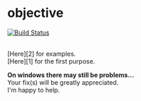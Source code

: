 [1]:https://github.com/nomilous/objective-dev
[2]:https://github.com/nomilous/objective-examples

objective
=========

[![Build Status](https://travis-ci.org/nomilous/objective.svg)](https://travis-ci.org/nomilous/objective)

<br />
[Here][2] for examples. <br />
[Here][1] for the first purpose. <br />

<b>On windows there may still be problems...</b><br />
Your fix(s) will be greatly appreciated. <br />
I'm happy to help.
